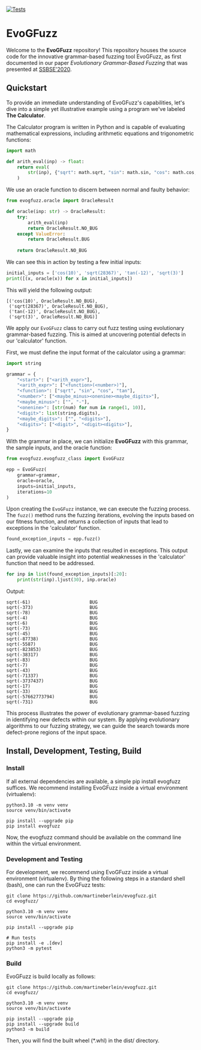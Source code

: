 [![Tests](https://github.com/martineberlein/evogfuzzplusplus/actions/workflows/test_evogfuzz.yml/badge.svg)](https://github.com/martineberlein/evogfuzzplusplus/actions/workflows/test_evogfuzz.yml)
&nbsp;

# EvoGFuzz

Welcome to the **EvoGFuzz** repository! This repository houses the source code for the innovative grammar-based fuzzing tool EvoGFuzz, as first documented in our paper _Evolutionary Grammar-Based Fuzzing_ that was presented at [SSBSE'2020](http://ssbse2020.di.uniba.it/).

## Quickstart

To provide an immediate understanding of EvoGFuzz's capabilities, let's dive into a simple yet illustrative example using a program we've labeled **The Calculator**.

The Calculator program is written in Python and is capable of evaluating mathematical expressions, including arithmetic equations and trigonometric functions:

```python
import math

def arith_eval(inp) -> float:
    return eval(
        str(inp), {"sqrt": math.sqrt, "sin": math.sin, "cos": math.cos, "tan": math.tan}
    )
```

We use an oracle function to discern between normal and faulty behavior:

```python 
from evogfuzz.oracle import OracleResult

def oracle(inp: str) -> OracleResult:
    try:
        arith_eval(inp)
        return OracleResult.NO_BUG
    except ValueError:
        return OracleResult.BUG
    
    return OracleResult.NO_BUG
``` 

We can see this in action by testing a few initial inputs:

```python
initial_inputs = ['cos(10)', 'sqrt(28367)', 'tan(-12)', 'sqrt(3)']
print([(x, oracle(x)) for x in initial_inputs])
```

This will yield the following output:

```
[('cos(10)', OracleResult.NO_BUG),
 ('sqrt(28367)', OracleResult.NO_BUG),
 ('tan(-12)', OracleResult.NO_BUG),
 ('sqrt(3)', OracleResult.NO_BUG)]
```

We apply our `EvoGFuzz` class to carry out fuzz testing using evolutionary grammar-based fuzzing. This is aimed at uncovering potential defects in our 'calculator' function.

First, we must define the input format of the calculator using a grammar:

```python
import string

grammar = {
    "<start>": ["<arith_expr>"],
    "<arith_expr>": ["<function>(<number>)"],
    "<function>": ["sqrt", "sin", "cos", "tan"],
    "<number>": ["<maybe_minus><onenine><maybe_digits>"],
    "<maybe_minus>": ["", "-"],
    "<onenine>": [str(num) for num in range(1, 10)],
    "<digit>": list(string.digits),
    "<maybe_digits>": ["", "<digits>"],
    "<digits>": ["<digit>", "<digit><digits>"],
}
```

With the grammar in place, we can initialize **EvoGFuzz** with this grammar, the sample inputs, and the oracle function:

```python
from evogfuzz.evogfuzz_class import EvoGFuzz

epp = EvoGFuzz(
    grammar=grammar,
    oracle=oracle,
    inputs=initial_inputs,
    iterations=10
)
```

Upon creating the `EvoGFuzz` instance, we can execute the fuzzing process. The `fuzz()` method runs the fuzzing iterations, evolving the inputs based on our fitness function, and returns a collection of inputs that lead to exceptions in the 'calculator' function.

```python
found_exception_inputs = epp.fuzz()
```

Lastly, we can examine the inputs that resulted in exceptions.
This output can provide valuable insight into potential weaknesses in the 'calculator' function that need to be addressed.

```python
for inp in list(found_exception_inputs)[:20]:
    print(str(inp).ljust(30), inp.oracle)
```

Output:

````
sqrt(-61)                      BUG
sqrt(-373)                     BUG
sqrt(-78)                      BUG
sqrt(-4)                       BUG
sqrt(-6)                       BUG
sqrt(-73)                      BUG
sqrt(-45)                      BUG
sqrt(-87738)                   BUG
sqrt(-5587)                    BUG
sqrt(-823853)                  BUG
sqrt(-38317)                   BUG
sqrt(-83)                      BUG
sqrt(-7)                       BUG
sqrt(-43)                      BUG
sqrt(-71337)                   BUG
sqrt(-3737437)                 BUG
sqrt(-17)                      BUG
sqrt(-33)                      BUG
sqrt(-57662773794)             BUG
sqrt(-731)                     BUG
````

This process illustrates the power of evolutionary grammar-based fuzzing in identifying new defects within our system.
By applying evolutionary algorithms to our fuzzing strategy, we can guide the search towards more defect-prone regions of the input space.

## Install, Development, Testing, Build

### Install
If all external dependencies are available, a simple pip install evogfuzz suffices.
We recommend installing EvoGFuzz inside a virtual environment (virtualenv):

```
python3.10 -m venv venv
source venv/bin/activate

pip install --upgrade pip
pip install evogfuzz
```

Now, the evogfuzz command should be available on the command line within the virtual environment.

### Development and Testing

For development, we recommend using EvoGFuzz inside a virtual environment (virtualenv).
By thing the following steps in a standard shell (bash), one can run the EvoGFuzz tests:

```
git clone https://github.com/martineberlein/evogfuzz.git
cd evogfuzz/

python3.10 -m venv venv
source venv/bin/activate

pip install --upgrade pip

# Run tests
pip install -e .[dev]
python3 -m pytest
```

### Build

EvoGFuzz is build locally as follows:

```
git clone https://github.com/martineberlein/evogfuzz.git
cd evogfuzz/

python3.10 -m venv venv
source venv/bin/activate

pip install --upgrade pip
pip install --upgrade build
python3 -m build
```

Then, you will find the built wheel (*.whl) in the dist/ directory.

